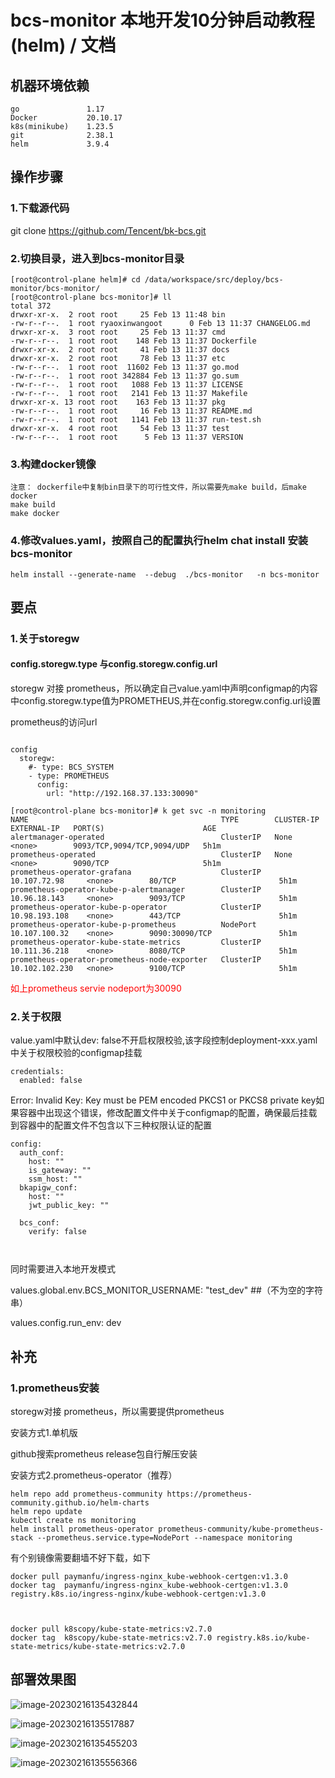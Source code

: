 

# bcs-monitor 本地开发10分钟启动教程(helm) / 文档



## 机器环境依赖

```
go               1.17
Docker           20.10.17
k8s(minikube)    1.23.5
git              2.38.1      
helm             3.9.4
```



## 操作步骤

### 1.下载源代码

git clone https://github.com/Tencent/bk-bcs.git

### 2.切换目录，进入到bcs-monitor目录

```
[root@control-plane helm]# cd /data/workspace/src/deploy/bcs-monitor/bcs-monitor/
[root@control-plane bcs-monitor]# ll
total 372
drwxr-xr-x.  2 root root     25 Feb 13 11:48 bin
-rw-r--r--.  1 root ryaoxinwangoot      0 Feb 13 11:37 CHANGELOG.md
drwxr-xr-x.  3 root root     25 Feb 13 11:37 cmd
-rw-r--r--.  1 root root    148 Feb 13 11:37 Dockerfile
drwxr-xr-x.  2 root root     41 Feb 13 11:37 docs
drwxr-xr-x.  2 root root     78 Feb 13 11:37 etc
-rw-r--r--.  1 root root  11602 Feb 13 11:37 go.mod
-rw-r--r--.  1 root root 342884 Feb 13 11:37 go.sum
-rw-r--r--.  1 root root   1088 Feb 13 11:37 LICENSE
-rw-r--r--.  1 root root   2141 Feb 13 11:37 Makefile
drwxr-xr-x. 13 root root    163 Feb 13 11:37 pkg
-rw-r--r--.  1 root root     16 Feb 13 11:37 README.md
-rw-r--r--.  1 root root   1141 Feb 13 11:37 run-test.sh
drwxr-xr-x.  4 root root     54 Feb 13 11:37 test
-rw-r--r--.  1 root root      5 Feb 13 11:37 VERSION

```

### 3.构建docker镜像

```
注意： dockerfile中复制bin目录下的可行性文件，所以需要先make build，后make docker
make build
make docker 
```

### 4.修改values.yaml，按照自己的配置执行helm chat install 安装bcs-monitor

```
helm install --generate-name  --debug  ./bcs-monitor   -n bcs-monitor
```

## 要点

### 1.关于storegw

#### config.storegw.type 与config.storegw.config.url

storegw 对接 prometheus，所以确定自己value.yaml中声明configmap的内容中config.storegw.type值为PROMETHEUS,并在config.storegw.config.url设置

prometheus的访问url

```

config
  storegw:
    #- type: BCS_SYSTEM
    - type: PROMETHEUS
      config: 
      	url: "http://192.168.37.133:30090"

```

```
[root@control-plane bcs-monitor]# k get svc -n monitoring
NAME                                           TYPE        CLUSTER-IP       EXTERNAL-IP   PORT(S)                      AGE
alertmanager-operated                          ClusterIP   None             <none>        9093/TCP,9094/TCP,9094/UDP   5h1m
prometheus-operated                            ClusterIP   None             <none>        9090/TCP                     5h1m
prometheus-operator-grafana                    ClusterIP   10.107.72.98     <none>        80/TCP                       5h1m
prometheus-operator-kube-p-alertmanager        ClusterIP   10.96.18.143     <none>        9093/TCP                     5h1m
prometheus-operator-kube-p-operator            ClusterIP   10.98.193.108    <none>        443/TCP                      5h1m
prometheus-operator-kube-p-prometheus          NodePort    10.107.100.32    <none>        9090:30090/TCP               5h1m
prometheus-operator-kube-state-metrics         ClusterIP   10.111.36.218    <none>        8080/TCP                     5h1m
prometheus-operator-prometheus-node-exporter   ClusterIP   10.102.102.230   <none>        9100/TCP                     5h1m

```
<font color='red'> 
如上prometheus servie nodeport为30090
</font>





### 2.关于权限

value.yaml中默认dev: false不开启权限校验,该字段控制deployment-xxx.yaml中关于权限校验的configmap挂载

```
credentials:
  enabled: false
```

Error: Invalid Key: Key must be PEM encoded PKCS1 or PKCS8 private key如果容器中出现这个错误，修改配置文件中关于configmap的配置，确保最后挂载到容器中的配置文件不包含以下三种权限认证的配置

```
config:
  auth_conf:
    host: ""
    is_gateway: ""
    ssm_host: ""
  bkapigw_conf:
    host: ""
    jwt_public_key: ""

  bcs_conf:
    verify: false

 

```

同时需要进入本地开发模式

values.global.env.BCS_MONITOR_USERNAME:  "test_dev"   ##（不为空的字符串）

values.config.run_env: dev

## 补充

### 1.prometheus安装

storegw对接 prometheus，所以需要提供prometheus



安装方式1.单机版

github搜索prometheus release包自行解压安装



安装方式2.prometheus-operator（推荐）

```
helm repo add prometheus-community https://prometheus-community.github.io/helm-charts
helm repo update
kubectl create ns monitoring
helm install prometheus-operator prometheus-community/kube-prometheus-stack --prometheus.service.type=NodePort --namespace monitoring 
```



有个别镜像需要翻墙不好下载，如下

```
docker pull paymanfu/ingress-nginx_kube-webhook-certgen:v1.3.0
docker tag  paymanfu/ingress-nginx_kube-webhook-certgen:v1.3.0  registry.k8s.io/ingress-nginx/kube-webhook-certgen:v1.3.0



docker pull k8scopy/kube-state-metrics:v2.7.0
docker tag  k8scopy/kube-state-metrics:v2.7.0 registry.k8s.io/kube-state-metrics/kube-state-metrics:v2.7.0
```







## 部署效果图

![image-20230216135432844](E:\goworkspace\src\bk-bcs\bcs-services\bcs-monitor\docs\helm_deploy.assets\image-20230216135432844.png)



![image-20230216135517887](E:\goworkspace\src\bk-bcs\bcs-services\bcs-monitor\docs\helm_deploy.assets\image-20230216135517887.png)

![image-20230216135455203](E:\goworkspace\src\bk-bcs\bcs-services\bcs-monitor\docs\helm_deploy.assets\image-20230216135455203.png)

![image-20230216135556366](E:\goworkspace\src\bk-bcs\bcs-services\bcs-monitor\docs\helm_deploy.assets\image-20230216135556366.png)